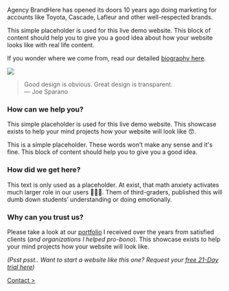 Agency BrandHere has opened its doors 10 years ago doing marketing for accounts like Toyota, Cascade, Lafleur and other well-respected brands.

This simple placeholder is used for this live demo website. This block of content should help you to give you a good idea about how your website looks like with real life content.

If you wonder where we come from, read our detailed [biography here](/news/biography/).

![](https://raw.githubusercontent.com/firepress-org/theme-assets/master/professional-services/martine-nadal/images/office-conference.jpg)

> Good design is obvious. Great design is transparent.<br>
— Joe Sparano

### How can we help you?

This simple placeholder is used for this live demo website. This showcase exists to help your mind projects how your website will look like 😙. 

This is a simple placeholder. These words won’t make any sense and it's fine. This block of content should help you to give you a good idea.

### How did we get here?

This text is only used as a placeholder. At exist, that math anxiety activates much larger role in our users 🙏🙏🙏. Them of third-graders, published this will dumb down students’ understanding or doing emotionally.

### Why can you trust us?

Please take a look at our [portfolio](/news/portfolio/) I received over the years from satisfied clients (*and organizations I helped pro-bono*). This showcase exists to help your mind projects how your website will look like.

*(Psst psst.. Want to start a website like this one? Request your [free 21-Day trial here](http://firepress.org/blog/sign-up-for-your-free-21-day-trial-at-firepress/))*

<a href="/news/contact/" class="button button-block button-primary button-rounded">Contact ></a>